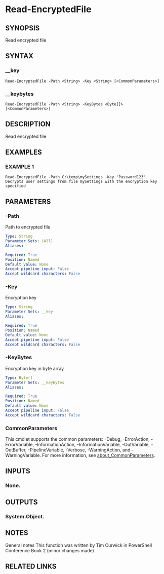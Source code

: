 # Read-EncryptedFile

## SYNOPSIS
Read encrypted file

## SYNTAX

### __key
```
Read-EncryptedFile -Path <String> -Key <String> [<CommonParameters>]
```

### __keybytes
```
Read-EncryptedFile -Path <String> -KeyBytes <Byte[]> [<CommonParameters>]
```

## DESCRIPTION
Read encrypted file

## EXAMPLES

### EXAMPLE 1
```
Read-EncryptedFile -Path C:\temp\mySettings -Key 'Password123'
Decrypts user settings from file mySettings with the encryption key specified
```

## PARAMETERS

### -Path
Path to encrypted file

```yaml
Type: String
Parameter Sets: (All)
Aliases:

Required: True
Position: Named
Default value: None
Accept pipeline input: False
Accept wildcard characters: False
```

### -Key
Encryption key

```yaml
Type: String
Parameter Sets: __key
Aliases:

Required: True
Position: Named
Default value: None
Accept pipeline input: False
Accept wildcard characters: False
```

### -KeyBytes
Encryption key in byte array

```yaml
Type: Byte[]
Parameter Sets: __keybytes
Aliases:

Required: True
Position: Named
Default value: None
Accept pipeline input: False
Accept wildcard characters: False
```

### CommonParameters
This cmdlet supports the common parameters: -Debug, -ErrorAction, -ErrorVariable, -InformationAction, -InformationVariable, -OutVariable, -OutBuffer, -PipelineVariable, -Verbose, -WarningAction, and -WarningVariable. For more information, see [about_CommonParameters](http://go.microsoft.com/fwlink/?LinkID=113216).

## INPUTS

### None.
## OUTPUTS

### System.Object.
## NOTES
General notes
This function was written by Tim Curwick in PowerShell Conference Book 2
(minor changes made)

## RELATED LINKS
